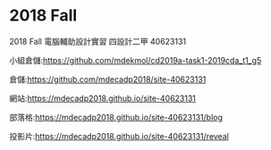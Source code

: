 # 2018 Fall
2018 Fall 電腦輔助設計實習 四設計二甲 40623131

小組倉儲:https://github.com/mdekmol/cd2019a-task1-2019cda_t1_g5

倉儲:https://github.com/mdecadp2018/site-40623131

網站:https://mdecadp2018.github.io/site-40623131

部落格:https://mdecadp2018.github.io/site-40623131/blog

投影片:https://mdecadp2018.github.io/site-40623131/reveal
